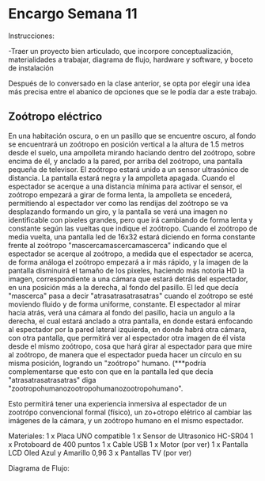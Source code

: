 # Encargo Semana 11

Instrucciones:

-Traer un proyecto bien articulado, que incorpore conceptualización, materialidades a trabajar, diagrama de flujo, hardware y software, y boceto de instalación

Después de lo conversado en la clase anterior, se opta por elegir una idea más precisa entre el abanico de opciones que se le podía dar a este trabajo. 

## Zoótropo eléctrico

En una habitación oscura, o en un pasillo que se encuentre oscuro, al fondo se encuentrará un zoótropo en posición vertical a la altura de 1.5 metros desde el suelo, una ampolleta mirando haciando dentro del zoótropo, sobre encima de él, y anclado a la pared, por arriba del zoótropo, una pantalla pequeña de televisor. El zoótropo estará unido a un sensor ultrasónico de distancia. La pantalla estará negra y la ampolleta apagada. Cuando el espectador se acerque a una distancia mínima para activar el sensor, el zoótropo empezará a girar de forma lenta, la ampolleta se encederá, permitiendo al espectador ver como las rendijas del zoótropo se va desplazando formando un giro, y la pantalla se verá una imagen no identificable con pixeles grandes, pero que irá cambiando de forma lenta y constante según las vueltas que indique el zoótropo. Cuando el zoótropo de media vuelta, una pantalla led de 16x32 estará diciendo en forma constante frente al zoótropo "mascercamascercamascerca" indicando que el espectador se acerque al zoótropo, a medida que el espectador se acerca, de forma análoga el zoótropo empezará a ir más rápido, y la imagen de la pantalla disminuirá el tamaño de los pixeles, haciendo más notoria HD la imagen, correspondiente a una cámara que estará detrás del espectador, en una posición más a la derecha, al fondo del pasillo. El led que decía "mascerca" pasa a decir "atrasatrasatrasatras" cuando el zoótropo se esté moviendo fluido y de forma uniforme, constante. El espectador al mirar hacia atrás, verá una cámara al fondo del pasillo, hacia un angulo a la derecha, el cual estará anclado a otra pantalla, en donde estará enfocando al espectador por la pared lateral izquierda, en donde habrá otra cámara, con otra pantalla, que permitirá ver al espectador otra imagen de él vista desde el mismo zoótropo, cosa que hará girar al espectador para que mire al zoótropo, de manera que el espectador pueda hacer un círculo en su misma posición, logrando un "zoótropo" humano. (***podría complementarse que esto con que en la pantalla led que decía "atrasatrasatrasatras" diga "zootropohumanozootropohumanozootropohumano".

Esto permitirá tener una experiencia inmersiva al espectador de un zootrópo convencional formal (físico), un zo+otropo elétrico al cambiar las imágenes de la cámara, y un zoótropo humano en el mismo espectador.

Materiales:
1 x Placa UNO compatible
1 x Sensor de Ultrasonico HC-SR04
1 x Protoboard de 400 puntos
1 x Cable USB
1 x Motor (por ver)
1 x Pantalla LCD Oled Azul y Amarillo 0,96
3 x Pantallas TV (por ver)

Diagrama de Flujo:


